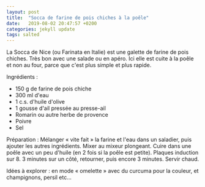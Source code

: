 ```yaml
---
layout: post
title:  "Socca de farine de pois chiches à la poêle"
date:   2019-08-02 20:47:57 +0200
categories: jekyll update
tags: salted
---
```


La Socca de Nice (ou Farinata en Italie) est une galette de farine de pois chiches.
Très bon avec une salade ou en apéro.
Ici elle est cuite à la poêle et non au four, parce que c'est plus simple et plus rapide.

Ingrédients :
* 150 g de farine de pois chiche
* 300 ml d'eau
* 1 c.s. d'huile d'olive
* 1 gousse d'ail pressée au presse-ail
* Romarin ou autre herbe de provence
* Poivre
* Sel

Préparation :
Mélanger « vite fait » la farine et l'eau dans un saladier, puis ajouter les autres ingrédients.
Mixer au mixeur plongeant.
Cuire dans une poêle avec un peu d'huile (en 2 fois si la poêle est petite). Plaques induction sur 8. 3 minutes sur un côté, retourner, puis encore 3 minutes.
Servir chaud.

Idées à explorer : en mode « omelette » avec du curcuma pour la couleur, et champignons, persil etc...

